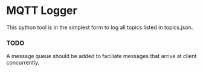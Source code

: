 # MQTT Logger

This python tool is in the simplest form to log all topics listed in topics.json.

### TODO
A message queue should be added to faciliate messages that arrive at client concurrently.
